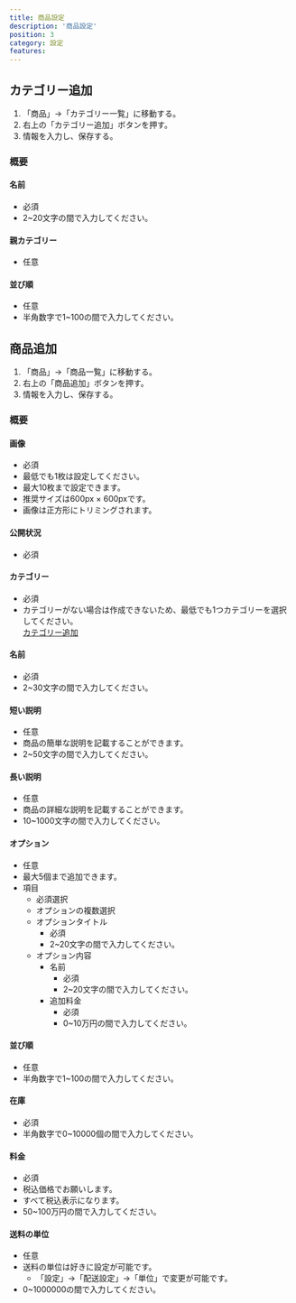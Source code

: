 ```yaml
---
title: 商品設定
description: '商品設定'
position: 3
category: 設定
features:
---
```


## カテゴリー追加

1. 「商品」→「カテゴリー一覧」に移動する。
2. 右上の「カテゴリー追加」ボタンを押す。
3. 情報を入力し、保存する。

### 概要

#### 名前
- 必須
- 2~20文字の間で入力してください。

#### 親カテゴリー
- 任意

#### 並び順
- 任意
- 半角数字で1~100の間で入力してください。


## 商品追加

1. 「商品」→「商品一覧」に移動する。
2. 右上の「商品追加」ボタンを押す。
3. 情報を入力し、保存する。

### 概要

#### 画像
- 必須
- 最低でも1枚は設定してください。
- 最大10枚まで設定できます。
- 推奨サイズは600px × 600pxです。
- 画像は正方形にトリミングされます。

#### 公開状況
- 必須


#### カテゴリー
- 必須
- <alert type="danger">
    カテゴリーがない場合は作成できないため、最低でも1つカテゴリーを選択してください。
    <br />
    <a href="http://localhost:3000/setup-product#%E3%82%AB%E3%83%86%E3%82%B4%E3%83%AA%E3%83%BC%E8%BF%BD%E5%8A%A0">カテゴリー追加</a>
  </alert>

#### 名前
- 必須
- 2~30文字の間で入力してください。

#### 短い説明
- 任意
- 商品の簡単な説明を記載することができます。
- 2~50文字の間で入力してください。

#### 長い説明
- 任意
- 商品の詳細な説明を記載することができます。
- 10~1000文字の間で入力してください。

#### オプション
- 任意
- 最大5個まで追加できます。
- 項目
  - 必須選択
  - オプションの複数選択
  - オプションタイトル
    - 必須
    - 2~20文字の間で入力してください。
  - オプション内容
    - 名前
      - 必須
      - 2~20文字の間で入力してください。
    - 追加料金
      - 必須
      - 0~10万円の間で入力してください。

#### 並び順
- 任意
- 半角数字で1~100の間で入力してください。

#### 在庫
- 必須
- 半角数字で0~10000個の間で入力してください。

#### 料金
- 必須
- 税込価格でお願いします。
- すべて税込表示になります。
- 50~100万円の間で入力してください。

#### 送料の単位
- 任意
- 送料の単位は好きに設定が可能です。
  - 「設定」→「配送設定」→「単位」で変更が可能です。
- 0~1000000の間で入力してください。
